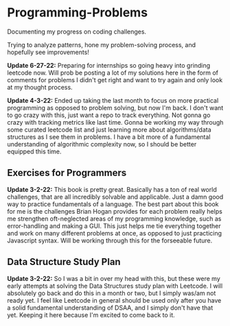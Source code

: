 # Programming-Problems
Documenting my progress on coding challenges. 

Trying to analyze patterns, hone my problem-solving process, and hopefully see improvements!

**Update 6-27-22:** Preparing for internships so going heavy into grinding leetcode now. Will prob be posting a lot of my solutions here in the form of comments for problems I didn't get right and want to try again and only look at my thought process.

**Update 4-3-22:** Ended up taking the last month to focus on more practical programming as opposed to problem solving, but now I'm back. I don't want to go crazy with this, just want a repo to track everything. Not gonna go crazy with tracking metrics like last time. Gonna be working my way through some curated leetcode list and just learning more about algorithms/data structures as I see them in problems. I have a bit more of a fundamental understanding of algorithmic complexity now, so I should be better equipped this time.

## Exercises for Programmers
**Update 3-2-22:** This book is pretty great. Basically has a ton of real world challenges, that are all incredibly solvable and applicable. Just a damn good way to practice fundamentals of a language. The best part about this book for me is the challenges Brian Hogan provides for each problem really helps me strengthen oft-neglected areas of my programming knowledge, such as error-handling and making a GUI. This just helps me tie everything together and work on many different problems at once, as opposed to just practicing Javascript syntax. Will be working through this for the forseeable future.
## Data Structure Study Plan
**Update 3-2-22:** So I was a bit in over my head with this, but these were my early attempts at solving the Data Structures study plan with Leetcode. I will absolutely go back and do this in a month or two, but I simply was/am not ready yet. I feel like Leetcode in general should be used only after you have a solid fundamental understanding of DSAA, and I simply don't have that yet. Keeping it here because I'm excited to come back to it. 


